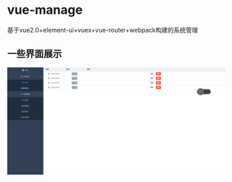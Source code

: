 # vue-manage

基于vue2.0+element-ui+vuex+vue-router+webpack构建的系统管理

## 一些界面展示
![meizhi](src/image/999.png)
